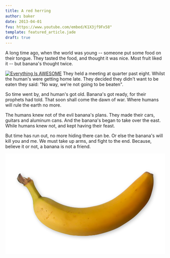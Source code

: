 ```yaml
---
title: A red herring
author: baker
date: 2013-04-01
fvu: https://www.youtube.com/embed/K1X3jf9Fx58" 
template: featured_article.jade
draft: true
---
```


A long time ago, when the world was young -- someone put some food on their tongue.
They tasted the food, and thought it was nice. Most fruit liked it -- but banana's thought twice.
<span class="more"></span>

[![Everything Is AWESOME](http://img.youtube.com/vi/StTqXEQ2l-Y/0.jpg)](https://www.youtube.com/watch?v=StTqXEQ2l-Y "Everything Is AWESOME")
They held a meeting at quarter past eight.
Whilst the human's were getting home late.
They decided they didn't want to be eaten they said:
"No way, we're not going to be beaten".

So time went by, and human's got old.
Banana's got ready, for their prophets had told.
That soon shall come the dawn of war.
Where humans will rule the earth no more.

The humans knew not of the evil banana's plans.
They made their cars, guitars and aluminum cans.
And the banana's began to take over the east.
While humans knew not, and kept having their feast.

But time has run out, no more hiding there can be.
Or else the banana's will kill you and me.
We must take up arms, and fight to the end.
Because, believe it or not, a banana is not a friend.

![a banana](banana.png)

